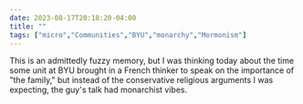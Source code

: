 ---date: 2023-08-17T20:18:20-04:00title: ""tags: ["micro","Communities","BYU","monarchy","Mormonism"]---This is an admittedly fuzzy memory, but I was thinking today about the time some unit at BYU brought in a French thinker to speak on the importance of "the family," but instead of the conservative religious arguments I was expecting, the guy's talk had monarchist vibes.